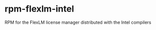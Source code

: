 rpm-flexlm-intel
================

RPM for the FlexLM license manager distributed with the Intel compilers
